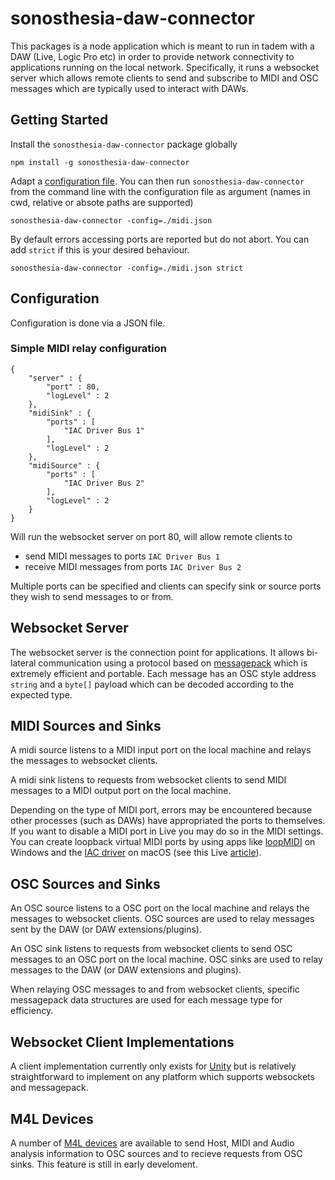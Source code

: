 # sonosthesia-daw-connector

This packages is a node application which is meant to run in tadem with a DAW (Live, Logic Pro etc) in order to provide network connectivity to applications running on the local network. Specifically, it runs a websocket server which allows remote clients to send and subscribe to MIDI and OSC messages which are typically used to interact with DAWs.

## Getting Started

Install the `sonosthesia-daw-connector` package globally

```
npm install -g sonosthesia-daw-connector
```

Adapt a [configuration file](https://github.com/jbat100/sonosthesia-daw-connector#configuration). You can then run `sonosthesia-daw-connector` from the command line with the configuration file as argument (names in cwd, relative or absote paths are supported)

```
sonosthesia-daw-connector -config=./midi.json
```

By default errors accessing ports are reported but do not abort. You can add `strict` if this is your desired behaviour.

```
sonosthesia-daw-connector -config=./midi.json strict
```

## Configuration

Configuration is done via a JSON file.

### Simple MIDI relay configuration

```
{
    "server" : {
        "port" : 80,
        "logLevel" : 2
    },
    "midiSink" : {
        "ports" : [
            "IAC Driver Bus 1"
        ],
        "logLevel" : 2
    },
    "midiSource" : {
        "ports" : [
            "IAC Driver Bus 2"
        ],
        "logLevel" : 2
    }
}
```

Will run the websocket server on port 80, will allow remote clients to 

- send MIDI messages to ports `IAC Driver Bus 1`
- receive MIDI messages from ports `IAC Driver Bus 2`

Multiple ports can be specified and clients can specify sink or source ports they wish to send messages to or from.


## Websocket Server

The websocket server is the connection point for applications. It allows bi-lateral communication using a protocol based on [messagepack](https://msgpack.org/index.html) which is extremely efficient and portable. Each message has an OSC style address `string` and a `byte[]` payload which can be decoded according to the expected type.

## MIDI Sources and Sinks

A midi source listens to a MIDI input port on the local machine and relays the messages to websocket clients.

A midi sink listens to requests from websocket clients to send MIDI messages to a MIDI output port on the local machine.

Depending on the type of MIDI port, errors may be encountered because other processes (such as DAWs) have appropriated the ports to themselves. If you want to disable a MIDI port in Live you may do so in the MIDI settings. You can create loopback virtual MIDI ports by using apps like [loopMIDI](https://www.tobias-erichsen.de/software/loopmidi.html) on Windows and the [IAC driver](https://support.apple.com/en-sg/guide/audio-midi-setup/ams1013/mac) on macOS (see this Live [article](https://help.ableton.com/hc/en-us/articles/209774225-Setting-up-a-virtual-MIDI-bus)).

## OSC Sources and Sinks

An OSC source listens to a OSC port on the local machine and relays the messages to websocket clients. OSC sources are used to relay messages sent by the DAW (or DAW extensions/plugins). 

An OSC sink listens to requests from websocket clients to send OSC messages to an OSC port on the local machine. OSC sinks are used to relay messages to the DAW (or DAW extensions and plugins). 

When relaying OSC messages to and from websocket clients, specific messagepack data structures are used for each message type for efficiency.

## Websocket Client Implementations

A client implementation currently only exists for [Unity](https://github.com/jbat100/sonosthesia-unity-packages/tree/main/packages/com.sonosthesia.pack) but is relatively straightforward to implement on any platform which supports websockets and messagepack.

## M4L Devices

A number of [M4L devices](https://github.com/jbat100/sonosthesia-daw-connector/tree/main/m4l) are available to send Host, MIDI and Audio analysis information to OSC sources and to recieve requests from OSC sinks. This feature is still in early develoment.



